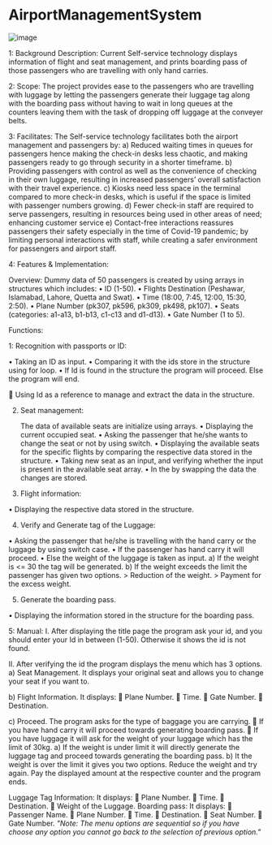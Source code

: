 # AirportManagementSystem
![image](https://user-images.githubusercontent.com/108261815/236044211-53689edf-627e-4dcb-b215-495c88183ce9.png)

1: Background Description:
Current Self-service technology displays information of flight and seat management, and prints boarding pass of those passengers who are travelling with only hand carries.


2: Scope:
The project provides ease to the passengers who are travelling with luggage by letting the passengers generate their luggage tag along with the boarding pass without having to wait in long queues at the counters leaving them with the task of dropping off luggage at the conveyer belts. 

3: Facilitates:
The Self-service technology facilitates both the airport management and passengers by:
a)	Reduced waiting times in queues for passengers hence making the check-in desks less chaotic, and making passengers ready to go through security in a shorter timeframe.
b)	Providing passengers with control as well as the convenience of checking in their own luggage, resulting in increased passengers’ overall satisfaction with their travel experience.
c)	Kiosks need less space in the terminal compared to more check-in desks, which is useful if the space is limited with passenger numbers growing.
d)	Fewer check-in staff are required to serve passengers, resulting in resources being used in other areas of need; enhancing customer service
e)	Contact-free interactions reassures passengers their safety especially in the time of Covid-19 pandemic; by limiting personal interactions with staff, while creating a safer environment for passengers and airport staff.



4: Features & Implementation:

Overview:
Dummy data of 50 passengers is created by using arrays in structures which includes:
•	ID (1-50).
•	Flights Destination (Peshawar, Islamabad, Lahore, Quetta and Swat).
•	Time (18:00, 7:45, 12:00, 15:30, 2:50).
•	Plane Number (pk307, pk596, pk309, pk498, pk107).
•	Seats (categories: a1-a13, b1-b13, c1-c13 and d1-d13).
•	Gate Number (1 to 5).

Functions:

1: Recognition with passports or ID:

•	Taking an ID as input.
•	Comparing it with the ids store in the structure using for loop.
•	If Id is found in the structure the program will proceed.
Else the program will end.

	Using Id as a reference to manage and extract the data in the structure. 

2. Seat management:

	The data of available seats are initialize using arrays.
•	Displaying the current occupied seat.
•	Asking the passenger that he/she wants to change the seat or not by using switch.
•	Displaying the available seats for the specific flights by comparing the respective data stored in the structure.
•	Taking new seat as an input, and verifying whether the input is present in the available seat array.
•	In the by swapping the data the changes are stored.
 
3. Flight information:

•	Displaying the respective data stored in the structure.

4. Verify and Generate tag of the Luggage:

•	Asking the passenger that he/she is travelling with the hand carry or the luggage by using switch case.
•	If the passenger has hand carry it will proceed.
•	Else the weight of the luggage is taken as input.
a)	If the weight is <= 30 the tag will be generated.
b)	If the weight exceeds the limit the passenger has given two options.
 	    > Reduction of the weight.
 	    > Payment for the excess weight.

5. Generate the boarding pass.
		
•	Displaying the information stored in the structure for the boarding pass.

5: Manual:
I.	After displaying the title page the program ask your id, and you should enter your Id in between (1-50). Otherwise it shows the id is not found.

II.	After verifying the id the program displays the menu which has 3 options.
a)	Seat Management.
It displays your original seat and allows you to change your seat if you want to.

b)	Flight Information.
It displays: 
	Plane Number.
	Time.
	Gate Number.
	Destination.

c)	Proceed.
The program asks for the type of baggage you are carrying.
	If you have hand carry it will proceed towards generating boarding pass.
	If you have luggage it will ask for the weight of your luggage which has the limit of 30kg.
a)	If the weight is under limit it will directly generate the luggage tag and proceed towards generating the boarding pass.
b)	It the weight is over the limit it gives you two options.
 	Reduce the weight and try again.
 	Pay the displayed amount at the respective counter and the program ends.


Luggage Tag Information:
It displays:
	Plane Number.
	Time.
	Destination.
	Weight of the Luggage.
Boarding pass:
It displays:
	Passenger Name.
	Plane Number.
	Time.
	Destination.
	Seat Number.
	Gate Number.
*"Note: The menu options are sequential so if you have choose any option you cannot go back to the selection of previous option."*
